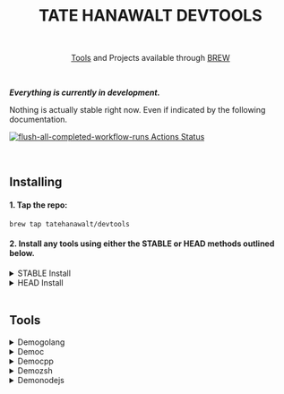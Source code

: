 
<!-- documentation for the devtools project -->

<div align="center">

  # TATE HANAWALT DEVTOOLS #

  <br>

  [Tools](#Tools) and Projects available through [BREW](https://brew.sh/)

</div>



<br>

***Everything is currently in development.***

Nothing is actually stable right now. Even if indicated by the following documentation.

<!-- ![](./hello_world.svg) -->

[![flush-all-completed-workflow-runs Actions Status](https://github.com/tatehanawalt/homebrew-devtools/workflows/flush-all-completed-workflow-runs/badge.svg)](https://github.com/tatehanawalt/homebrew-devtools/actions)

<br>

## Installing ##

#### 1. Tap the repo: ####
```shell
brew tap tatehanawalt/devtools
```

#### 2. Install any tools using either the **STABLE** or **HEAD** methods outlined below. ####
<details>
  <br>
  <summary>STABLE Install</summary>

  Install stable distribution with the standard brew install command:

  ```shell
  brew install <package_name>
  ```
  <br>
</details>

<details>
  <br>
  <summary>HEAD Install</summary>

  Head deploys the latest code directly from the projects source. You will get the latest elements of the tools but the tools may not always work to the standards offered from the stable installatioin method

  Install tools using the **head** method by adding the `--HEAD` flag in the install command just before the `<package_name>`. For example:

  ```shell
  brew install --HEAD <package_name>
  ```
  <br>
</details>


<br>


## Tools ##

<details>
  <br>
  <summary>Demogolang</summary>

  Description: Tool details on the way...

  Written In: `golang`

  Usage: Usage cominig soon...

  Install Stable:
  ```shell
  brew intstall demogolang
  ```
  <br>
</details>

<details>
  <br>
  <summary>Democ</summary>

  Description: Tool details on the way...

  Written In: `c`

  Usage: Usage cominig soon...

  Install Stable:
  ```shell
  brew intstall democ
  ```
  <br>
</details>

<details>
  <br>
  <summary>Democpp</summary>

  Description: Tool details on the way...

  Written In: `cpp`

  Usage: Usage cominig soon...

  Install Stable:
  ```shell
  brew intstall democpp
  ````
  <br>
</details>

<details>
  <br>
  <summary>Demozsh</summary>

  Description: Tool details on the way...

  Written In: `zsh`

  Usage: Usage cominig soon...

  Install Stable:
  ```shell
  brew intstall demozsh
  ```
  <br>
</details>

<details>
  <br>
  <summary>Demonodejs</summary>

  Description: Tool details on the way...

  Written In: `nodejs`

  Usage: Usage cominig soon...

  Install Stable:
  ```shell
  brew intstall demonodejs
  ```
  <br>
</details>
